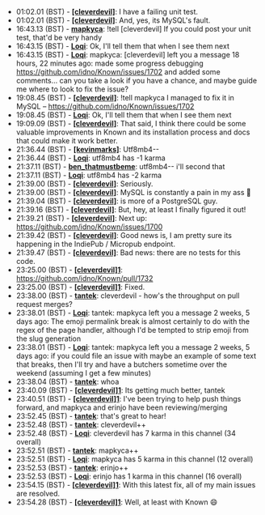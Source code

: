 * <a id="01:02.01">01:02.01 (BST)</a> - __[[cleverdevil]](https://github.com/[cleverdevil])__: I have a failing unit test.
* <a id="01:02.01">01:02.01 (BST)</a> - __[[cleverdevil]](https://github.com/[cleverdevil])__: And, yes, its MySQL's fault.
* <a id="16:43.13">16:43.13 (BST)</a> - __[mapkyca](https://github.com/mapkyca)__: !tell [cleverdevil] If you could post your unit test, that'd be very handy
* <a id="16:43.15">16:43.15 (BST)</a> - __[Loqi](https://github.com/Loqi)__: Ok, I'll tell them that when I see them next
* <a id="16:43.15">16:43.15 (BST)</a> - __[Loqi](https://github.com/Loqi)__: mapkyca: [cleverdevil] left you a message 18 hours, 22 minutes ago: made some progress debugging https://github.com/idno/Known/issues/1702 and added some comments... can you take a look if you have a chance, and maybe guide me where to look to fix the issue?
* <a id="19:08.45">19:08.45 (BST)</a> - __[[cleverdevil]](https://github.com/[cleverdevil])__: !tell mapkyca I managed to fix it in MySQL – https://github.com/idno/Known/issues/1702
* <a id="19:08.45">19:08.45 (BST)</a> - __[Loqi](https://github.com/Loqi)__: Ok, I'll tell them that when I see them next
* <a id="19:09.09">19:09.09 (BST)</a> - __[[cleverdevil]](https://github.com/[cleverdevil])__: That said, I think there could be some valuable improvements in Known and its installation process and docs that could make it work better.
* <a id="21:36.44">21:36.44 (BST)</a> - __[[kevinmarks]](https://github.com/[kevinmarks])__: Utf8mb4--
* <a id="21:36.44">21:36.44 (BST)</a> - __[Loqi](https://github.com/Loqi)__: utf8mb4 has -1 karma
* <a id="21:37.11">21:37.11 (BST)</a> - __[ben_thatmustbeme](https://github.com/ben_thatmustbeme)__: utf8mb4--  i'll second that
* <a id="21:37.11">21:37.11 (BST)</a> - __[Loqi](https://github.com/Loqi)__: utf8mb4 has -2 karma
* <a id="21:39.00">21:39.00 (BST)</a> - __[[cleverdevil]](https://github.com/[cleverdevil])__: Seriously.
* <a id="21:39.00">21:39.00 (BST)</a> - __[[cleverdevil]](https://github.com/[cleverdevil])__: MySQL is constantly a pain in my ass 🙂
* <a id="21:39.04">21:39.04 (BST)</a> - __[[cleverdevil]](https://github.com/[cleverdevil])__: is more of a PostgreSQL guy.
* <a id="21:39.16">21:39.16 (BST)</a> - __[[cleverdevil]](https://github.com/[cleverdevil])__: But, hey, at least I finally figured it out!
* <a id="21:39.21">21:39.21 (BST)</a> - __[[cleverdevil]](https://github.com/[cleverdevil])__: Next up: https://github.com/idno/Known/issues/1700
* <a id="21:39.42">21:39.42 (BST)</a> - __[[cleverdevil]](https://github.com/[cleverdevil])__: Good news is, I am pretty sure its happening in the IndiePub / Micropub endpoint.
* <a id="21:39.47">21:39.47 (BST)</a> - __[[cleverdevil]](https://github.com/[cleverdevil])__: Bad news: there are no tests for this code.
* <a id="23:25.00">23:25.00 (BST)</a> - __[[cleverdevil]1](https://github.com/[cleverdevil]1)__: https://github.com/idno/Known/pull/1732
* <a id="23:25.00">23:25.00 (BST)</a> - __[[cleverdevil]1](https://github.com/[cleverdevil]1)__: Fixed.
* <a id="23:38.00">23:38.00 (BST)</a> - __[tantek](https://github.com/tantek)__: cleverdevil - how's the throughput on pull request merges?
* <a id="23:38.01">23:38.01 (BST)</a> - __[Loqi](https://github.com/Loqi)__: tantek: mapkyca left you a message 2 weeks, 5 days ago: The emoji permalink break is almost certainly to do with the regex of the page handler, although I'd be tempted to strip emoji from the slug generation
* <a id="23:38.01">23:38.01 (BST)</a> - __[Loqi](https://github.com/Loqi)__: tantek: mapkyca left you a message 2 weeks, 5 days ago: if you could file an issue with maybe an example of some text that breaks, then I'll try and have a butchers sometime over the weekend (assuming I get a few minutes)
* <a id="23:38.04">23:38.04 (BST)</a> - __[tantek](https://github.com/tantek)__: whoa
* <a id="23:40.09">23:40.09 (BST)</a> - __[[cleverdevil]1](https://github.com/[cleverdevil]1)__: Its getting much better, tantek
* <a id="23:40.51">23:40.51 (BST)</a> - __[[cleverdevil]1](https://github.com/[cleverdevil]1)__: I've been trying to help push things forward, and mapkyca and erinjo have been reviewing/merging
* <a id="23:52.45">23:52.45 (BST)</a> - __[tantek](https://github.com/tantek)__: that's great to hear!
* <a id="23:52.48">23:52.48 (BST)</a> - __[tantek](https://github.com/tantek)__: cleverdevil++
* <a id="23:52.48">23:52.48 (BST)</a> - __[Loqi](https://github.com/Loqi)__: cleverdevil has 7 karma in this channel (34 overall)
* <a id="23:52.51">23:52.51 (BST)</a> - __[tantek](https://github.com/tantek)__: mapkyca++
* <a id="23:52.51">23:52.51 (BST)</a> - __[Loqi](https://github.com/Loqi)__: mapkyca has 5 karma in this channel (12 overall)
* <a id="23:52.53">23:52.53 (BST)</a> - __[tantek](https://github.com/tantek)__: erinjo++
* <a id="23:52.53">23:52.53 (BST)</a> - __[Loqi](https://github.com/Loqi)__: erinjo has 1 karma in this channel (16 overall)
* <a id="23:54.15">23:54.15 (BST)</a> - __[[cleverdevil]1](https://github.com/[cleverdevil]1)__: With this latest fix, all of my main issues are resolved.
* <a id="23:54.28">23:54.28 (BST)</a> - __[[cleverdevil]1](https://github.com/[cleverdevil]1)__: Well, at least with Known 😄
